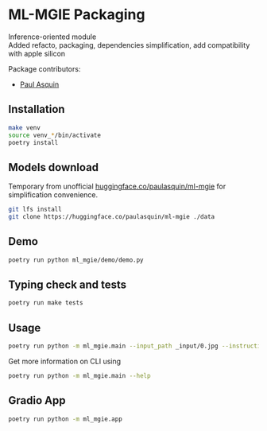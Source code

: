# ML-MGIE Packaging

Inference-oriented module  
Added refacto, packaging, dependencies simplification, add compatibility with apple silicon  

Package contributors:
- [Paul Asquin](https://github.com/paulasquin)

## Installation 
```bash
make venv
source venv_*/bin/activate
poetry install 
```

## Models download
Temporary from unofficial [huggingface.co/paulasquin/ml-mgie](https://huggingface.co/paulasquin/ml-mgie) for simplification convenience.
```bash
git lfs install
git clone https://huggingface.co/paulasquin/ml-mgie ./data
```

## Demo
```bash
poetry run python ml_mgie/demo/demo.py
```

## Typing check and tests
```bash
poetry run make tests
```

## Usage
```bash
poetry run python -m ml_mgie.main --input_path _input/0.jpg --instruction "make the frame red" --output_path red_glasses.jpg --max_size 512
```
Get more information on CLI using
```bash
poetry run python -m ml_mgie.main --help
```

## Gradio App
```bash
poetry run python -m ml_mgie.app
```


